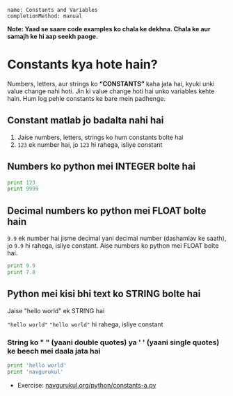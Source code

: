 ```ngMeta
name: Constants and Variables
completionMethod: manual
```

**Note: Yaad se saare code examples ko chala ke dekhna. Chala ke aur samajh ke hi aap seekh paoge.**

# Constants kya hote hain?

Numbers, letters, aur strings ko **“CONSTANTS”** kaha jata hai, kyuki unki value change nahi hoti. Jin ki value change hoti hai unko variables kehte hain. Hum log pehle constants ke bare mein padhenge.

## Constant matlab jo badalta nahi hai

1. Jaise numbers, letters, strings ko hum constants bolte hai
2. `123` ek number hai, jo `123` hi rahega, isliye constant

## Numbers ko python mei INTEGER bolte hai

```python
print 123
print 9999
```

## Decimal numbers ko python mei FLOAT bolte hain

`9.9` ek number hai jisme decimal yani decimal number (dashamlav ke saath), jo `9.9` hi rahega, isliye constant. 
Aise numbers ko python mei FLOAT bolte hai.

```python
print 9.9
print 7.8
```

## Python mei kisi bhi text ko STRING bolte hai

Jaise "hello world" ek STRING hai

`"hello world"` `"hello world"` hi rahega, isliye constant

### String ko " " (yaani double quotes) ya ' ' (yaani single quotes) ke beech mei daala jata hai

```python
print 'hello world'
print 'navgurukul'
```

- Exercise: [navgurukul.org/python/constants-a.py](http://navgurukul.org/python/constants-a.py)  